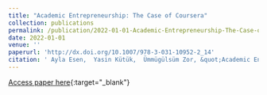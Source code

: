 ```yaml
---
title: "Academic Entrepreneurship: The Case of Coursera"
collection: publications
permalink: /publication/2022-01-01-Academic-Entrepreneurship-The-Case-of-Coursera
date: 2022-01-01
venue: ''
paperurl: 'http://dx.doi.org/10.1007/978-3-031-10952-2_14'
citation: ' Ayla Esen,  Yasin Kütük,  Ümmügülsüm Zor, &quot;Academic Entrepreneurship: The Case of Coursera.&quot; , 2022.'
---
```

[Access paper here](http://dx.doi.org/10.1007/978-3-031-10952-2_14){:target="_blank"}
